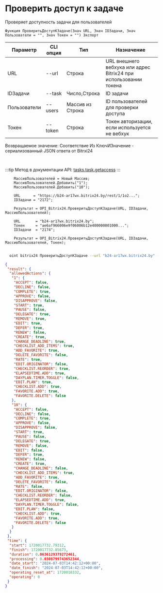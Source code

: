 ﻿---
sidebar_position: 20
---

# Проверить доступ к задаче
 Проверяет доступность задачи для пользователей



`Функция ПроверитьДоступКЗадаче(Знач URL, Знач IDЗадачи, Знач Пользователи = "", Знач Токен = "") Экспорт`

  | Параметр | CLI опция | Тип | Назначение |
  |-|-|-|-|
  | URL | --url | Строка | URL внешнего вебхука или адрес Bitrix24 при использовании токена |
  | IDЗадачи | --task | Число,Строка | ID задачи |
  | Пользователи | --users | Массив из Строка | ID пользователей для проверки доступа |
  | Токен | --token | Строка | Токен авторизации, если используется не вебхук |

  
  Возвращаемое значение:   Соответствие Из КлючИЗначение - сериализованный JSON ответа от Bitrxi24

<br/>

:::tip
Метод в документации API: [tasks.task.getaccess](https://dev.1c-bitrix.ru/rest_help/tasks/task/tasks/tasks_task_getaccess.php)
:::
<br/>


```bsl title="Пример кода"
    МассивПользователей = Новый Массив;
    МассивПользователей.Добавить("1");
    МассивПользователей.Добавить("10");

    URL      = "https://b24-ar17wx.bitrix24.by/rest/1/1o2...";
    IDЗадачи = "2172";

    Результат = OPI_Bitrix24.ПроверитьДоступКЗадаче(URL, IDЗадачи, МассивПользователей);

    URL       = "b24-ar17wx.bitrix24.by";
    Токен     = "ae6af966006e9f06006b12e400000001000...";
    IDЗадачи  = "2174";

    Результат = OPI_Bitrix24.ПроверитьДоступКЗадаче(URL, IDЗадачи, МассивПользователей, Токен);
```



```sh title="Пример команды CLI"
    
  oint bitrix24 ПроверитьДоступКЗадаче --url "b24-ar17wx.bitrix24.by" --task "502" --users %users% --token "56898d66006e9f06006b12e400000001000..."

```

```json title="Результат"
{
 "result": {
  "allowedActions": {
   "1": {
    "ACCEPT": false,
    "DECLINE": false,
    "COMPLETE": true,
    "APPROVE": false,
    "DISAPPROVE": false,
    "START": true,
    "PAUSE": false,
    "DELEGATE": true,
    "REMOVE": true,
    "EDIT": true,
    "DEFER": true,
    "RENEW": false,
    "CREATE": true,
    "CHANGE_DEADLINE": true,
    "CHECKLIST_ADD_ITEMS": true,
    "ADD_FAVORITE": true,
    "DELETE_FAVORITE": false,
    "RATE": true,
    "EDIT.ORIGINATOR": false,
    "CHECKLIST.REORDER": true,
    "ELAPSEDTIME.ADD": true,
    "DAYPLAN.TIMER.TOGGLE": false,
    "EDIT.PLAN": true,
    "CHECKLIST.ADD": true,
    "FAVORITE.ADD": true,
    "FAVORITE.DELETE": false
   },
   "10": {
    "ACCEPT": false,
    "DECLINE": false,
    "COMPLETE": true,
    "APPROVE": false,
    "DISAPPROVE": false,
    "START": true,
    "PAUSE": false,
    "DELEGATE": true,
    "REMOVE": false,
    "EDIT": false,
    "DEFER": true,
    "RENEW": false,
    "CREATE": true,
    "CHANGE_DEADLINE": false,
    "CHECKLIST_ADD_ITEMS": true,
    "ADD_FAVORITE": true,
    "DELETE_FAVORITE": false,
    "RATE": false,
    "EDIT.ORIGINATOR": false,
    "CHECKLIST.REORDER": false,
    "ELAPSEDTIME.ADD": true,
    "DAYPLAN.TIMER.TOGGLE": false,
    "EDIT.PLAN": false,
    "CHECKLIST.ADD": true,
    "FAVORITE.ADD": true,
    "FAVORITE.DELETE": false
   }
  }
 },
 "time": {
  "start": 1720017732.79312,
  "finish": 1720017732.85673,
  "duration": 0.0636129379272461,
  "processing": 0.0308799743652344,
  "date_start": "2024-07-03T14:42:12+00:00",
  "date_finish": "2024-07-03T14:42:12+00:00",
  "operating_reset_at": 1720018332,
  "operating": 0
 }
}
```
